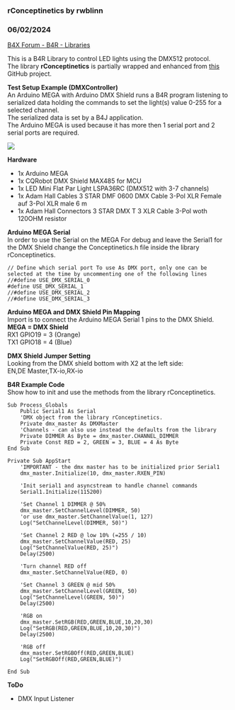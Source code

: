 ### rConceptinetics by rwblinn
### 06/02/2024
[B4X Forum - B4R - Libraries](https://www.b4x.com/android/forum/threads/161479/)

This is a B4R Library to control LED lights using the DMX512 protocol.  
The library **rConceptinetics** is partially wrapped and enhanced from [this](https://github.com/alfo/arduino-libraries/tree/master/Conceptinetics) GitHub project.  
  
**Test Setup Example (DMXController)**  
An Arduino MEGA with Arduino DMX Shield runs a B4R program listening to serialized data holding the commands to set the light(s) value 0-255 for a selected channel.  
The serialized data is set by a B4J application.  
The Arduino MEGA is used because it has more then 1 serial port and 2 serial ports are required.  
  
![](https://www.b4x.com/android/forum/attachments/154268)  
  
**Hardware**  

- 1x Arduino MEGA
- 1x CQRobot DMX Shield MAX485 for MCU
- 1x LED Mini Flat Par Light LSPA36RC (DMX512 with 3-7 channels)
- 1x Adam Hall Cables 3 STAR DMF 0600 DMX Cable 3-Pol XLR Female auf 3-Pol XLR male 6 m
- 1x Adam Hall Connectors 3 STAR DMX T 3 XLR Cable 3-Pol woth 120OHM resistor

**Arduino MEGA Serial**  
In order to use the Serial on the MEGA For debug and leave the Serial1 for the DMX Shield change the Conceptinetics.h file inside the library rConceptinetics.  

```B4X
// Define which serial port To use As DMX port, only one can be selected at the time by uncommenting one of the following lines  
//#define USE_DMX_SERIAL_0  
#define USE_DMX_SERIAL_1  
//#define USE_DMX_SERIAL_2  
//#define USE_DMX_SERIAL_3
```

  
  
**Arduino MEGA and DMX Shield **Pin Mapping****  
Import is to connect the Arduino MEGA Serial 1 pins to the DMX Shield.  
**MEGA = DMX Shield**  
RX1 GPIO19 = 3 (Orange)  
TX1 GPIO18 = 4 (Blue)  
  
**DMX Shield Jumper Setting**  
Looking from the DMX shield bottom with X2 at the left side:  
EN,DE Master,TX-io,RX-io  
  
**B4R Example Code**  
Show how to init and use the methods from the library rConceptinetics.  

```B4X
Sub Process_Globals  
    Public Serial1 As Serial  
    'DMX object from the library rConceptinetics.  
    Private dmx_master As DMXMaster  
    'Channels - can also use instead the defaults from the library  
    Private DIMMER As Byte = dmx_master.CHANNEL_DIMMER  
    Private Const RED = 2, GREEN = 3, BLUE = 4 As Byte  
End Sub  
  
Private Sub AppStart  
    'IMPORTANT - the dmx master has to be initialized prior Serial1  
    dmx_master.Initialize(10, dmx_master.RXEN_PIN)  
  
    'Init serial1 and asyncstream to handle channel commands  
    Serial1.Initialize(115200)  
  
    'Set Channel 1 DIMMER @ 50%  
    dmx_master.SetChannelLevel(DIMMER, 50)  
    'or use dmx_master.SetChannelValue(1, 127)  
    Log("SetChannelLevel(DIMMER, 50)")  
  
    'Set Channel 2 RED @ low 10% (=255 / 10)  
    dmx_master.SetChannelValue(RED, 25)  
    Log("SetChannelValue(RED, 25)")  
    Delay(2500)  
  
    'Turn channel RED off  
    dmx_master.SetChannelValue(RED, 0)  
  
    'Set Channel 3 GREEN @ mid 50%  
    dmx_master.SetChannelLevel(GREEN, 50)  
    Log("SetChannelLevel(GREEN, 50)")  
    Delay(2500)  
  
    'RGB on     
    dmx_master.SetRGB(RED,GREEN,BLUE,10,20,30)  
    Log("SetRGB(RED,GREEN,BLUE,10,20,30)")  
    Delay(2500)  
  
    'RGB off  
    dmx_master.SetRGBOff(RED,GREEN,BLUE)  
    Log("SetRGBOff(RED,GREEN,BLUE)")  
  
End Sub
```

  
  
**ToDo**  

- DMX Input Listener
